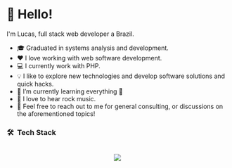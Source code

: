 # 👋 Hello!

I'm Lucas, full stack web developer a Brazil. 

* 🎓 Graduated in systems analysis and development.
* ❤️ I love working with web software development.
* 💻 I currently work with PHP.
* 💡  I like to explore new technologies and develop software solutions and quick hacks.
* 🌱 I’m currently learning everything 🤣
* 🎵 I love to hear rock music.
* 💬 Feel free to reach out to me for general consulting, or discussions on the aforementioned topics!

### 🛠 &nbsp;Tech Stack

<div align="center"><br>
  <img src="https://skillicons.dev/icons?i=html,css,bootstrap,vscode,github,git,figma,react,typescript,javascript,php,flutter,docker,mongodb,mysql,postgres,yarn,nodejs" />
</div>